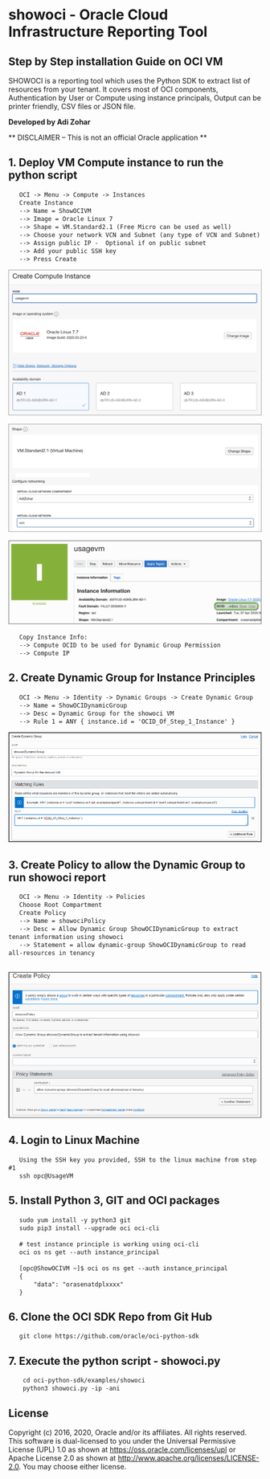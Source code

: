 # showoci - Oracle Cloud Infrastructure Reporting Tool

## Step by Step installation Guide on OCI VM
SHOWOCI is a reporting tool which uses the Python SDK to extract list of resources from your tenant. 
It covers most of OCI components, 
Authentication by User or Compute using instance principals, 
Output can be printer friendly, CSV files or JSON file.

**Developed by Adi Zohar**

** DISCLAIMER – This is not an official Oracle application **

## 1. Deploy VM Compute instance to run the python script
```
   OCI -> Menu -> Compute -> Instances
   Create Instance
   --> Name = ShowOCIVM
   --> Image = Oracle Linux 7
   --> Shape = VM.Standard2.1 (Free Micro can be used as well)
   --> Choose your network VCN and Subnet (any type of VCN and Subnet)
   --> Assign public IP -  Optional if on public subnet
   --> Add your public SSH key
   --> Press Create
```
![](img/Image_01.png)

![](img/Image_02.png)

![](img/Image_03.png)

```
   Copy Instance Info:
   --> Compute OCID to be used for Dynamic Group Permission
   --> Compute IP
```

## 2. Create Dynamic Group for Instance Principles

```
   OCI -> Menu -> Identity -> Dynamic Groups -> Create Dynamic Group
   --> Name = ShowOCIDynamicGroup 
   --> Desc = Dynamic Group for the showoci VM
   --> Rule 1 = ANY { instance.id = 'OCID_Of_Step_1_Instance' }
```
![](img/Image_04.png)

## 3. Create Policy to allow the Dynamic Group to run showoci report

```
   OCI -> Menu -> Identity -> Policies
   Choose Root Compartment
   Create Policy
   --> Name = showociPolicy
   --> Desc = Allow Dynamic Group ShowOCIDynamicGroup to extract tenant information using showoci
   --> Statement = allow dynamic-group ShowOCIDynamicGroup to read all-resources in tenancy
   
```

![](img/Image_05.png)

## 4. Login to Linux Machine

```
   Using the SSH key you provided, SSH to the linux machine from step #1
   ssh opc@UsageVM
```

## 5. Install Python 3, GIT and OCI packages

```
   sudo yum install -y python3 git
   sudo pip3 install --upgrade oci oci-cli 

   # test instance principle is working using oci-cli
   oci os ns get --auth instance_principal
   
   [opc@ShowOCIVM ~]$ oci os ns get --auth instance_principal
   {
       "data": "orasenatdplxxxx"
   }
```

## 6. Clone the OCI SDK Repo from Git Hub

```
   git clone https://github.com/oracle/oci-python-sdk
```

## 7. Execute the python script - showoci.py

```
    cd oci-python-sdk/examples/showoci
    python3 showoci.py -ip -ani
```

## License

Copyright (c) 2016, 2020, Oracle and/or its affiliates.  All rights reserved.
This software is dual-licensed to you under the Universal Permissive License (UPL) 1.0 as shown at https://oss.oracle.com/licenses/upl
or Apache License 2.0 as shown at http://www.apache.org/licenses/LICENSE-2.0. You may choose either license.
